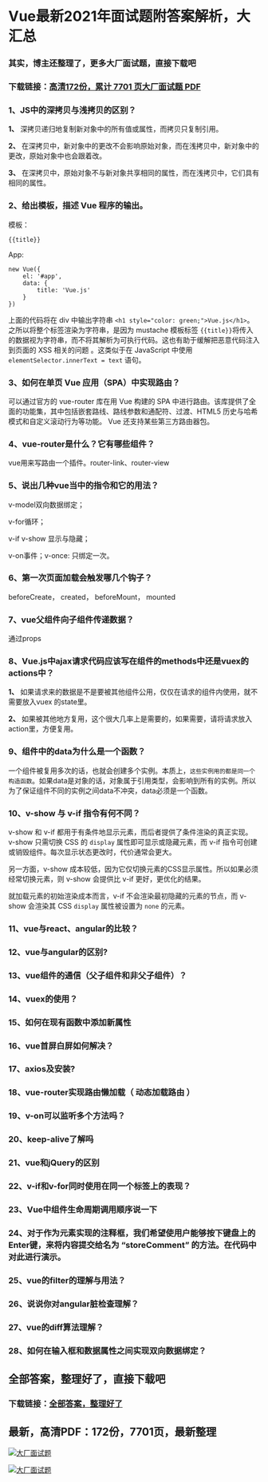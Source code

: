 # Vue最新2021年面试题附答案解析，大汇总

### 其实，博主还整理了，更多大厂面试题，直接下载吧

### 下载链接：[高清172份，累计 7701 页大厂面试题  PDF](https://github.com/souyunku/DevBooks/blob/master/docs/index.md)



### 1、JS中的深拷贝与浅拷贝的区别？

**1、** 深拷贝递归地复制新对象中的所有值或属性，而拷贝只复制引用。

**2、** 在深拷贝中，新对象中的更改不会影响原始对象，而在浅拷贝中，新对象中的更改，原始对象中也会跟着改。

**3、** 在深拷贝中，原始对象不与新对象共享相同的属性，而在浅拷贝中，它们具有相同的属性。


### 2、给出模板，描述 Vue 程序的输出。

模板：

```
{{title}}
```

App:

```
new Vue({
    el: '#app',
    data: {
        title: 'Vue.js'
    }
})
```

上面的代码将在 div 中输出字符串 `<h1 style="color: green;">Vue.js</h1>`。之所以将整个标签渲染为字符串，是因为 mustache 模板标签 `{{title}}`将传入的数据视为字符串，而不将其解析为可执行代码。这也有助于缓解把恶意代码注入到页面的 XSS 相关的问题 。这类似于在 JavaScript 中使用 `elementSelector.innerText = text` 语句。


### 3、如何在单页 Vue 应用（SPA）中实现路由？

可以通过官方的 vue-router 库在用 Vue 构建的 SPA 中进行路由。该库提供了全面的功能集，其中包括嵌套路线、路线参数和通配符、过渡、HTML5 历史与哈希模式和自定义滚动行为等功能。 Vue 还支持某些第三方路由器包。


### 4、vue-router是什么？它有哪些组件？

vue用来写路由一个插件。router-link、router-view


### 5、说出几种vue当中的指令和它的用法？

v-model双向数据绑定；

v-for循环；

v-if v-show 显示与隐藏；

v-on事件；v-once: 只绑定一次。


### 6、第一次页面加载会触发哪几个钩子？

beforeCreate， created， beforeMount， mounted


### 7、vue父组件向子组件传递数据？

通过props


### 8、Vue.js中ajax请求代码应该写在组件的methods中还是vuex的actions中？

**1、** 如果请求来的数据是不是要被其他组件公用，仅仅在请求的组件内使用，就不需要放入vuex 的state里。

**2、** 如果被其他地方复用，这个很大几率上是需要的，如果需要，请将请求放入action里，方便复用。



### 9、组件中的data为什么是一个函数？

一个组件被复用多次的话，也就会创建多个实例。本质上，`这些实例用的都是同一个构造函数`。如果data是对象的话，对象属于引用类型，会影响到所有的实例。所以为了保证组件不同的实例之间data不冲突，data必须是一个函数。


### 10、v-show 与 v-if 指令有何不同？

v-show 和 v-if 都用于有条件地显示元素，而后者提供了条件渲染的真正实现。 v-show 只需切换 CSS 的 `display` 属性即可显示或隐藏元素，而 v-if 指令可创建或销毁组件。每次显示状态更改时，代价通常会更大。

另一方面，v-show 成本较低，因为它仅切换元素的CSS显示属性。所以如果必须经常切换元素，则 v-show 会提供比 v-if 更好，更优化的结果。

就加载元素的初始渲染成本而言，v-if 不会渲染最初隐藏的元素的节点，而 v-show 会渲染其 CSS `display` 属性被设置为 `none` 的元素。


### 11、vue与react、angular的比较？
### 12、vue与angular的区别?
### 13、vue组件的通信（父子组件和非父子组件）？
### 14、vuex的使用？
### 15、如何在现有函数中添加新属性
### 16、vue首屏白屏如何解决？
### 17、axios及安装?
### 18、vue-router实现路由懒加载（ 动态加载路由 ）
### 19、v-on可以监听多个方法吗？
### 20、keep-alive了解吗
### 21、vue和jQuery的区别
### 22、v-if和v-for同时使用在同一个标签上的表现？
### 23、Vue中组件生命周期调用顺序说一下
### 24、对于作为元素实现的注释框，我们希望使用户能够按下键盘上的Enter键，来将内容提交给名为 “storeComment” 的方法。在代码中对此进行演示。
### 25、vue的filter的理解与用法？
### 26、说说你对angular脏检查理解？
### 27、vue的diff算法理解？
### 28、如何在输入框和数据属性之间实现双向数据绑定？




## 全部答案，整理好了，直接下载吧

### 下载链接：[全部答案，整理好了](https://www.souyunku.com/wp-content/uploads/weixin/githup-weixin-2.png)




## 最新，高清PDF：172份，7701页，最新整理

[![大厂面试题](https://www.souyunku.com/wp-content/uploads/weixin/mst.png "架构师专栏")](https://www.souyunku.com/wp-content/uploads/weixin/githup-weixin.png "架构师专栏")

[![大厂面试题](https://www.souyunku.com/wp-content/uploads/weixin/githup-weixin.png "架构师专栏")](https://www.souyunku.com/wp-content/uploads/weixin/githup-weixin.png "架构师专栏")
